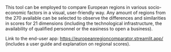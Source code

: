 This tool can be employed to compare European regions in various socio-economic factors in a visual, user-friendly way. Any amount of regions from the 270 available can be selected to observe the differences and similarities in scores for 21 dimensions (including the technological infrastructure, the availability of qualified personnel or the easiness to open a business).

Link to the end-user app: https://europeanregioncomparator.streamlit.app/ (includes a user guide and explanation on regional scores).
